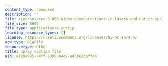```yaml
---
content_type: resource
description: ''
file: /courses/res-6-006-video-demonstrations-in-lasers-and-optics-spring-2008/e199a98584ff5399b4d7e45be2bbffda_hJfqUAKMEdw.vtt
file_size: 8849
file_type: application/x-subrip
learning_resource_types: []
license: https://creativecommons.org/licenses/by-nc-sa/4.0/
ocw_type: OCWFile
resourcetype: Other
title: 3play caption file
uid: e199a985-84ff-5399-b4d7-e45be2bbffda
---
```

